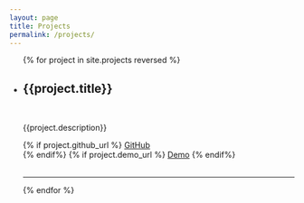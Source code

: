 ```yaml
---
layout: page
title: Projects
permalink: /projects/
---
```

<ul class="post-list">
{% for project in site.projects reversed %}
    <li>
        <h2>{{project.title}}</h2>
        <br/>
        <p>{{project.description}}</p>
        <div>
        {% if project.github_url %}
            <a href='{{ project.github_url }}' target='_blank'>GitHub</a>
            <br/>
        {% endif%}
        {% if project.demo_url %}
            <a href='{{ project.demo_url }}'>Demo</a>
        {% endif%}
        </div>
        <br/>
        <hr/>
    </li>
{% endfor %}
</ul>